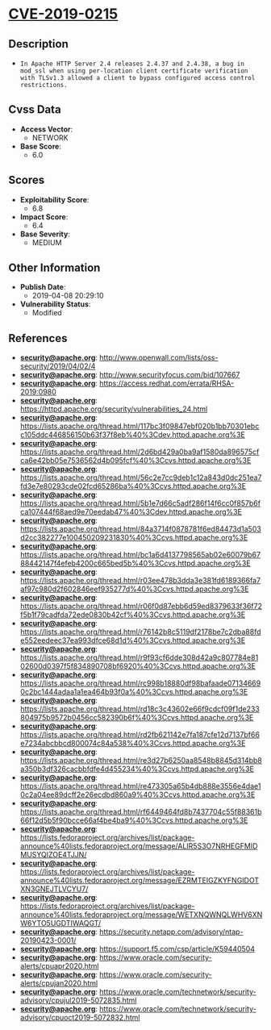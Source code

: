 
# [CVE-2019-0215](https://cve.mitre.org/cgi-bin/cvename.cgi?name=CVE-2019-0215)

## Description

- `In Apache HTTP Server 2.4 releases 2.4.37 and 2.4.38, a bug in mod_ssl when using per-location client certificate verification with TLSv1.3 allowed a client to bypass configured access control restrictions.`

## Cvss Data

- **Access Vector**:
  - NETWORK
- **Base Score**:
  - 6.0

## Scores

- **Exploitability Score**:
  - 6.8
- **Impact Score**:
  - 6.4
- **Base Severity**:
  - MEDIUM

## Other Information

- **Publish Date**:
  - 2019-04-08 20:29:10
- **Vulnerability Status**:
  - Modified

## References

- **security@apache.org**: http://www.openwall.com/lists/oss-security/2019/04/02/4
- **security@apache.org**: http://www.securityfocus.com/bid/107667
- **security@apache.org**: https://access.redhat.com/errata/RHSA-2019:0980
- **security@apache.org**: https://httpd.apache.org/security/vulnerabilities_24.html
- **security@apache.org**: https://lists.apache.org/thread.html/117bc3f09847ebf020b1bb70301ebcc105ddc446856150b63f37f8eb%40%3Cdev.httpd.apache.org%3E
- **security@apache.org**: https://lists.apache.org/thread.html/2d6bd429a0ba9af1580da896575cfca6e42bb05e7536562d4b095fcf%40%3Ccvs.httpd.apache.org%3E
- **security@apache.org**: https://lists.apache.org/thread.html/56c2e7cc9deb1c12a843d0dc251ea7fd3e7e80293cde02fcd65286ba%40%3Ccvs.httpd.apache.org%3E
- **security@apache.org**: https://lists.apache.org/thread.html/5b1e7d66c5adf286f14f6cc0f857b6fca107444f68aed9e70eedab47%40%3Cdev.httpd.apache.org%3E
- **security@apache.org**: https://lists.apache.org/thread.html/84a3714f0878781f6ed84473d1a503d2cc382277e100450209231830%40%3Ccvs.httpd.apache.org%3E
- **security@apache.org**: https://lists.apache.org/thread.html/bc1a6d4137798565ab02e60079b6788442147f4efeb4200c665bed5b%40%3Ccvs.httpd.apache.org%3E
- **security@apache.org**: https://lists.apache.org/thread.html/r03ee478b3dda3e381fd6189366fa7af97c980d2f602846eef935277d%40%3Ccvs.httpd.apache.org%3E
- **security@apache.org**: https://lists.apache.org/thread.html/r06f0d87ebb6d59ed8379633f36f72f5b1f79cadfda72ede0830b42cf%40%3Ccvs.httpd.apache.org%3E
- **security@apache.org**: https://lists.apache.org/thread.html/r76142b8c5119df2178be7c2dba88fde552eedeec37ea993dfce68d1d%40%3Ccvs.httpd.apache.org%3E
- **security@apache.org**: https://lists.apache.org/thread.html/r9f93cf6dde308d42a9c807784e8102600d0397f5f834890708bf6920%40%3Ccvs.httpd.apache.org%3E
- **security@apache.org**: https://lists.apache.org/thread.html/rc998b18880df98bafaade071346690c2bc1444adaa1a1ea464b93f0a%40%3Ccvs.httpd.apache.org%3E
- **security@apache.org**: https://lists.apache.org/thread.html/rd18c3c43602e66f9cdcf09f1de233804975b9572b0456cc582390b6f%40%3Ccvs.httpd.apache.org%3E
- **security@apache.org**: https://lists.apache.org/thread.html/rd2fb621142e7fa187cfe12d7137bf66e7234abcbbcd800074c84a538%40%3Ccvs.httpd.apache.org%3E
- **security@apache.org**: https://lists.apache.org/thread.html/re3d27b6250aa8548b8845d314bb8a350b3df326cacbbfdfe4d455234%40%3Ccvs.httpd.apache.org%3E
- **security@apache.org**: https://lists.apache.org/thread.html/re473305a65b4db888e3556e4dae10c2a04ee89dcff2e26ecdbd860a9%40%3Ccvs.httpd.apache.org%3E
- **security@apache.org**: https://lists.apache.org/thread.html/rf6449464fd8b7437704c55f88361b66f12d5b5f90bcce66af4be4ba9%40%3Ccvs.httpd.apache.org%3E
- **security@apache.org**: https://lists.fedoraproject.org/archives/list/package-announce%40lists.fedoraproject.org/message/ALIR5S3O7NRHEGFMIDMUSYQIZOE4TJJN/
- **security@apache.org**: https://lists.fedoraproject.org/archives/list/package-announce%40lists.fedoraproject.org/message/EZRMTEIGZKYFNGIDOTXN3GNEJTLVCYU7/
- **security@apache.org**: https://lists.fedoraproject.org/archives/list/package-announce%40lists.fedoraproject.org/message/WETXNQWNQLWHV6XNW6YTO5UGDTIWAQGT/
- **security@apache.org**: https://security.netapp.com/advisory/ntap-20190423-0001/
- **security@apache.org**: https://support.f5.com/csp/article/K59440504
- **security@apache.org**: https://www.oracle.com/security-alerts/cpuapr2020.html
- **security@apache.org**: https://www.oracle.com/security-alerts/cpujan2020.html
- **security@apache.org**: https://www.oracle.com/technetwork/security-advisory/cpujul2019-5072835.html
- **security@apache.org**: https://www.oracle.com/technetwork/security-advisory/cpuoct2019-5072832.html
